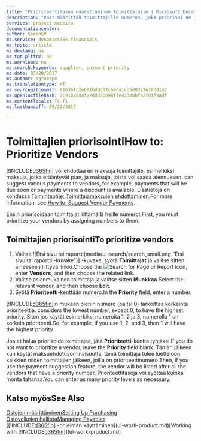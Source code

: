 ```yaml
---
title: "Prioriteettitason määrittäminen toimittajalle | Microsoft Docs"
description: "Voit määrittää toimittajille numeron, joka priorisoi ne ja helpottaa maksuehdotuksia Financialsissa."
services: project-madeira
documentationcenter: 
author: SorenGP
ms.service: dynamics365-financials
ms.topic: article
ms.devlang: na
ms.tgt_pltfrm: na
ms.workload: na
ms.search.keywords: supplier, payment priority
ms.date: 03/29/2017
ms.author: sgroespe
ms.translationtype: HT
ms.sourcegitcommit: 81636fc2e661bd9b07c54da1cd5d0d27e30d01a2
ms.openlocfilehash: 2c91b28daf27ddd2b698ffe4338bbf92fd1f9adf
ms.contentlocale: fi-fi
ms.lasthandoff: 09/22/2017

---
```

# <a name="how-to-prioritize-vendors"></a><span data-ttu-id="3ca59-103">Toimittajien priorisointi</span><span class="sxs-lookup"><span data-stu-id="3ca59-103">How to: Prioritize Vendors</span></span>
[!INCLUDE[d365fin](includes/d365fin_md.md)]<span data-ttu-id="3ca59-104"> voi ehdottaa eri maksuja toimittajille, esimerkiksi maksuja, jotka erääntyvät pian, ja maksuja, joista voi saada alennuksen.</span><span class="sxs-lookup"><span data-stu-id="3ca59-104"> can suggest various payments to vendors, for example, payments that will be due soon or payments where a discount is available.</span></span> <span data-ttu-id="3ca59-105">Lisätietoja on kohdassa [Toimintaohje: Toimittajamaksujen ehdottaminen](payables-how-suggest-vendor-payments.md).</span><span class="sxs-lookup"><span data-stu-id="3ca59-105">For more information, see [How to: Suggest Vendor Payments](payables-how-suggest-vendor-payments.md).</span></span>

<span data-ttu-id="3ca59-106">Ensin priorisoidaan toimittajat liittämällä heille numerot.</span><span class="sxs-lookup"><span data-stu-id="3ca59-106">First, you must prioritize your vendors by assigning numbers to them.</span></span>

## <a name="to-prioritize-vendors"></a><span data-ttu-id="3ca59-107">Toimittajien priorisointi</span><span class="sxs-lookup"><span data-stu-id="3ca59-107">To prioritize vendors</span></span>
1. <span data-ttu-id="3ca59-108">Valitse ![Etsi sivu tai raportti(media/ui-search/search_small.png "Etsi sivu tai raportti -kuvake")] -kuvake, syötä **Toimittajat** ja valitse sitten aiheeseen liittyvä linkki.</span><span class="sxs-lookup"><span data-stu-id="3ca59-108">Choose the ![Search for Page or Report](media/ui-search/search_small.png "Search for Page or Report icon") icon, enter **Vendors**, and then choose the related link.</span></span>
2. <span data-ttu-id="3ca59-109">Valitse asianmukainen toimittaja ja valitse sitten **Muokkaa**.</span><span class="sxs-lookup"><span data-stu-id="3ca59-109">Select the relevant vendor, and then choose **Edit**.</span></span>
3. <span data-ttu-id="3ca59-110">Syötä **Prioriteetti**-kenttään numero.</span><span class="sxs-lookup"><span data-stu-id="3ca59-110">In the **Priority** field, enter a number.</span></span>

[!INCLUDE[d365fin](includes/d365fin_md.md)]<span data-ttu-id="3ca59-111">in mukaan pienin numero (paitsi 0) tarkoittaa korkeinta prioriteettia.</span><span class="sxs-lookup"><span data-stu-id="3ca59-111"> considers the lowest number, except 0, to have the highest priority.</span></span> <span data-ttu-id="3ca59-112">Siten jos käytät esimerkiksi numeroita 1, 2 ja 3, numerolla 1 on korkein prioriteetti.</span><span class="sxs-lookup"><span data-stu-id="3ca59-112">So, for example, if you use 1, 2, and 3, then 1 will have the highest priority.</span></span>

<span data-ttu-id="3ca59-113">Jos et halua priorisoida toimittajaa, jätä **Prioriteetti**-kenttä tyhjäksi.</span><span class="sxs-lookup"><span data-stu-id="3ca59-113">If you do not want to prioritize a vendor, leave the **Priority** field blank.</span></span> <span data-ttu-id="3ca59-114">Tämän jälkeen kun käytät maksuehdotusominaisuutta, tämä toimittaja tulee luetteloon kaikkien niiden toimittajien jälkeen, joilla on prioriteettinumero.</span><span class="sxs-lookup"><span data-stu-id="3ca59-114">Then, if you use the payment suggestion feature, the vendor will be listed after all the vendors that have a priority number.</span></span> <span data-ttu-id="3ca59-115">Prioriteettitasoja voi syöttää kuinka monta tahansa.</span><span class="sxs-lookup"><span data-stu-id="3ca59-115">You can enter as many priority levels as necessary.</span></span>

## <a name="see-also"></a><span data-ttu-id="3ca59-116">Katso myös</span><span class="sxs-lookup"><span data-stu-id="3ca59-116">See Also</span></span>
[<span data-ttu-id="3ca59-117">Ostojen määrittäminen</span><span class="sxs-lookup"><span data-stu-id="3ca59-117">Setting Up Purchasing</span></span>](purchasing-setup-purchasing.md)  
[<span data-ttu-id="3ca59-118">Ostovelkojen hallinta</span><span class="sxs-lookup"><span data-stu-id="3ca59-118">Managing Payables</span></span>](payables-manage-payables.md)  
<span data-ttu-id="3ca59-119">[[!INCLUDE[d365fin](includes/d365fin_md.md)] -ohjelman käyttäminen](ui-work-product.md)</span><span class="sxs-lookup"><span data-stu-id="3ca59-119">[Working with [!INCLUDE[d365fin](includes/d365fin_md.md)]](ui-work-product.md)</span></span>


